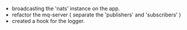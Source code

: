 - broadcasting the 'nats' instance on the app.
- refactor the mq-server ( separate the 'publishers' and 'subscribers' )
- created a hook for the logger.
